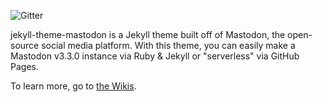 ![Gitter](https://img.shields.io/gitter/room/EthanMcBloxxer/jekyll-theme-mastodon?color=46bc99&style=for-the-badge)

jekyll-theme-mastodon is a Jekyll theme built off of Mastodon, the open-source social media platform. With this theme, you can easily make a Mastodon v3.3.0 instance via Ruby & Jekyll or "serverless" via GitHub Pages.

To learn more, go to [the Wikis](https://github.com/EthanMcBloxxer/jekyll-theme-mastodon/wiki).
